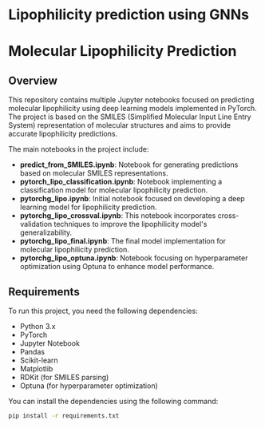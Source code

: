 # Lipophilicity prediction using GNNs
# Molecular Lipophilicity Prediction

## Overview

This repository contains multiple Jupyter notebooks focused on predicting molecular lipophilicity using deep learning models implemented in PyTorch. The project is based on the SMILES (Simplified Molecular Input Line Entry System) representation of molecular structures and aims to provide accurate lipophilicity predictions.

The main notebooks in the project include:
- **predict_from_SMILES.ipynb**: Notebook for generating predictions based on molecular SMILES representations.
- **pytorch_lipo_classification.ipynb**: Notebook implementing a classification model for molecular lipophilicity prediction.
- **pytorchg_lipo.ipynb**: Initial notebook focused on developing a deep learning model for lipophilicity prediction.
- **pytorchg_lipo_crossval.ipynb**: This notebook incorporates cross-validation techniques to improve the lipophilicity model's generalizability.
- **pytorchg_lipo_final.ipynb**: The final model implementation for molecular lipophilicity prediction.
- **pytorchg_lipo_optuna.ipynb**: Notebook focusing on hyperparameter optimization using Optuna to enhance model performance.

## Requirements

To run this project, you need the following dependencies:
- Python 3.x
- PyTorch
- Jupyter Notebook
- Pandas
- Scikit-learn
- Matplotlib
- RDKit (for SMILES parsing)
- Optuna (for hyperparameter optimization)

You can install the dependencies using the following command:

```bash
pip install -r requirements.txt
